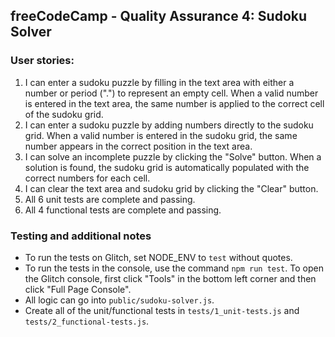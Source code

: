 **freeCodeCamp** - Quality Assurance 4: Sudoku Solver
------

### User stories:

1. I can enter a sudoku puzzle by filling in the text area with either a number or period (".") to represent an empty cell. When a valid number is entered in the text area, the same number is applied to the correct cell of the sudoku grid.
2. I can enter a sudoku puzzle by adding numbers directly to the sudoku grid. When a valid number is entered in the sudoku grid, the same number appears in the correct position in the text area.
3. I can solve an incomplete puzzle by clicking the "Solve" button. When a solution is found, the sudoku grid is automatically populated with the correct numbers for each cell.
4. I can clear the text area and sudoku grid by clicking the "Clear" button.
5. All 6 unit tests are complete and passing.
6. All 4 functional tests are complete and passing.

### Testing and additional notes

* To run the tests on Glitch, set NODE_ENV to `test` without quotes.
* To run the tests in the console, use the command `npm run test`. To open the Glitch console, first click "Tools" in the bottom left corner and then click "Full Page Console".
* All logic can go into `public/sudoku-solver.js`.
* Create all of the unit/functional tests in `tests/1_unit-tests.js` and `tests/2_functional-tests.js`.